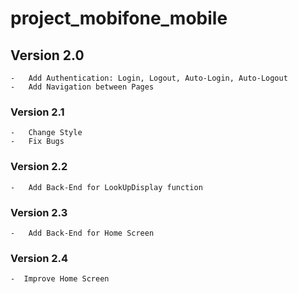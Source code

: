 # project_mobifone_mobile

## Version 2.0
    -   Add Authentication: Login, Logout, Auto-Login, Auto-Logout
    -   Add Navigation between Pages

### Version 2.1
    -   Change Style
    -   Fix Bugs

### Version 2.2
    -   Add Back-End for LookUpDisplay function

### Version 2.3
    -   Add Back-End for Home Screen

### Version 2.4
    -  Improve Home Screen
